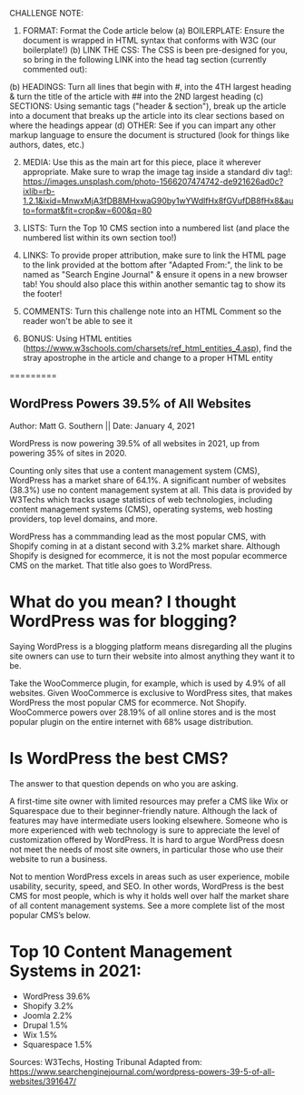 CHALLENGE NOTE:

1. FORMAT: Format the Code article below
   (a) BOILERPLATE: Ensure the document is wrapped in HTML syntax that conforms with W3C (our boilerplate!)
   (b) LINK THE CSS: The CSS is been pre-designed for you, so bring in the following LINK into the head tag section (currently commented out):

  <link rel="stylesheet" href="/css/style.css">

(b) HEADINGS: Turn all lines that begin with #, into the 4TH largest heading & turn the title of the article with ## into the 2ND largest heading
(c) SECTIONS: Using semantic tags ("header & section"), break up the article into a document that breaks up the article into its clear sections based on where the headings appear
(d) OTHER: See if you can impart any other markup language to ensure the document is structured (look for things like authors, dates, etc.)

2. MEDIA: Use this as the main art for this piece, place it wherever appropriate. Make sure to wrap the image tag inside a standard div tag!: https://images.unsplash.com/photo-1566207474742-de921626ad0c?ixlib=rb-1.2.1&ixid=MnwxMjA3fDB8MHxwaG90by1wYWdlfHx8fGVufDB8fHx8&auto=format&fit=crop&w=600&q=80

3. LISTS: Turn the Top 10 CMS section into a numbered list (and place the numbered list within its own section too!)

4. LINKS: To provide proper attribution, make sure to link the HTML page to the link provided at the bottom after "Adapted From:", the link to be named as "Search Engine Journal" & ensure it opens in a new browser tab! You should also place this within another semantic tag to show its the footer!

5. COMMENTS: Turn this challenge note into an HTML Comment so the reader won't be able to see it

6. BONUS: Using HTML entities (https://www.w3schools.com/charsets/ref_html_entities_4.asp), find the stray apostrophe in the article and change to a proper HTML entity

=========

## WordPress Powers 39.5% of All Websites

Author: Matt G. Southern || Date: January 4, 2021

WordPress is now powering 39.5% of all websites in 2021, up from powering 35% of sites in 2020.

Counting only sites that use a content management system (CMS), WordPress has a market share of 64.1%. A significant number of websites (38.3%) use no content management system at all. This data is provided by W3Techs which tracks usage statistics of web technologies, including content management systems (CMS), operating systems, web hosting providers, top level domains, and more.

WordPress has a commmanding lead as the most popular CMS, with Shopify coming in at a distant second with 3.2% market share. Although Shopify is designed for ecommerce, it is not the most popular ecommerce CMS on the market. That title also goes to WordPress.

# What do you mean? I thought WordPress was for blogging?

Saying WordPress is a blogging platform means disregarding all the plugins site owners can use to turn their website into almost anything they want it to be.

Take the WooCommerce plugin, for example, which is used by 4.9% of all websites. Given WooCommerce is exclusive to WordPress sites, that makes WordPress the most popular CMS for ecommerce. Not Shopify. WooCommerce powers over 28.19% of all online stores and is the most popular plugin on the entire internet with 68% usage distribution.

# Is WordPress the best CMS?

The answer to that question depends on who you are asking.

A first-time site owner with limited resources may prefer a CMS like Wix or Squarespace due to their beginner-friendly nature. Although the lack of features may have intermediate users looking elsewhere. Someone who is more experienced with web technology is sure to appreciate the level of customization offered by WordPress. It is hard to argue WordPress doesn not meet the needs of most site owners, in particular those who use their website to run a business.

Not to mention WordPress excels in areas such as user experience, mobile usability, security, speed, and SEO. In other words, WordPress is the best CMS for most people, which is why it holds well over half the market share of all content management systems. See a more complete list of the most popular CMS’s below.

# Top 10 Content Management Systems in 2021:

- WordPress 39.6%
- Shopify 3.2%
- Joomla 2.2%
- Drupal 1.5%
- Wix 1.5%
- Squarespace 1.5%

Sources: W3Techs, Hosting Tribunal
Adapted from: https://www.searchenginejournal.com/wordpress-powers-39-5-of-all-websites/391647/
